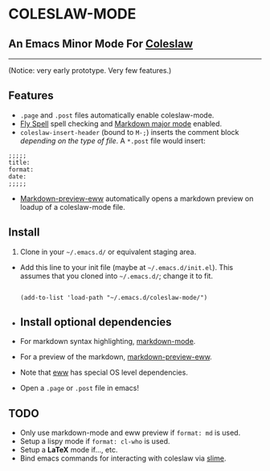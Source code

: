 COLESLAW-MODE
==========

## An Emacs Minor Mode For [Coleslaw][Coleslaw]
---
(Notice: very early prototype. Very few features.)
## Features
* `.page` and `.post` files automatically enable coleslaw-mode. 
* [Fly Spell][Flyspell] spell checking and [Markdown major mode][markdown-mode] enabled.
* `coleslaw-insert-header` (bound to `M-;`) inserts the comment block *depending on the type of file*. A `*.post` file would insert:

```
;;;;;
title: 
format: 
date: 
;;;;;
```

* [Markdown-preview-eww][eww] automatically opens a markdown preview on loadup of a coleslaw-mode file.
## Install
1. Clone in your `~/.emacs.d/` or equivalent staging area.
* Add this line to your init file (maybe at `~/.emacs.d/init.el`). This assumes that you cloned into `~/.emacs.d/`; change it to fit.

	```

	(add-to-list 'load-path "~/.emacs.d/coleslaw-mode/")

	```

* ## Install optional dependencies

* For markdown syntax highlighting, [markdown-mode][markdown-mode]. 
* For a preview of the markdown, [markdown-preview-eww][eww].
* Note that [eww][eww] has special OS level dependencies.
* Open a `.page` or `.post` file in emacs!

## TODO

* Only use markdown-mode and eww preview if `format: md` is used.
* Setup a lispy mode if `format: cl-who` is used.
* Setup a **LaTeX** mode if..., etc.
* Bind emacs commands for interacting with coleslaw via [slime][slime].

[slime]: https://common-lisp.net/project/slime/
[Flyspell]: https://www.emacswiki.org/emacs/FlySpell
[Coleslaw]: https://github.com/kingcons/coleslaw
[eww]: https://github.com/niku/markdown-preview-eww
[markdown-mode]: https://jblevins.org/projects/markdown-mode/

